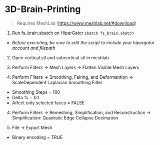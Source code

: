 # 3D-Brain-Printing

>Requires MeshLab (https://www.meshlab.net/#download)

1. Run fs_brain.sbatch on HiperGator `sbatch fs_brain.sbatch`
- *Before executing, be sure to edit the script to include your hipergator account and filepath*

2. Open cortical.stl and subcortical.stl in meshlab

3. Perform Filters -> Mesh Layers -> Flatten Visible Mesh Layers 

3. Perform Filters -> Smoothing, Fairing, and Deformantion -> ScaleDependent Laplacian Smoothing Filter
- Smoothing Steps = 100 
- Delta % = 0.1
- Affect only selected faces = FALSE

4. Perform Filters -> Remeshing, Simplification, and Reconstruction -> Simplification: Quadratic Edge Collapse Decimation

5. File -> Export Mesh
- Binary encoding = TRUE

